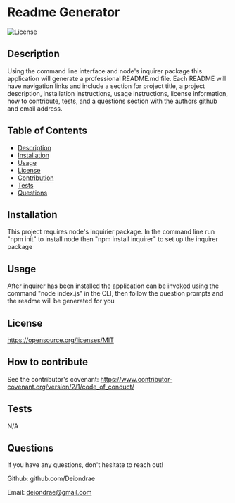 # Readme Generator
  ![License](https://img.shields.io/badge/License-MIT-blue.svg)
  ## Description
  Using the command line interface and node's inquirer package this application will generate a professional README.md file. Each README will have navigation links and include a section for project title, a project description, installation instructions, usage instructions, license information, how to contribute, tests, and a questions section with the authors github and email address. 

  ## Table of Contents
  - [Description](#Description)
  - [Installation](#Installation)
  - [Usage](#Usage)
  - [License](#License)
  - [Contribution](#Contribution)
  - [Tests](#Tests)
  - [Questions](#Questions)
    
  ## Installation
  This project requires node's inquirier package. In the command line run "npm init" to install node then "npm install inquirer" to set up the inquirer package

  ## Usage
  After inquirer has been installed the application can be invoked using the command "node index.js" in the CLI, then follow the question prompts and the readme will be generated for you

  ## License
  https://opensource.org/licenses/MIT

  ## How to contribute
  See the contributor's covenant: https://www.contributor-covenant.org/version/2/1/code_of_conduct/

  ## Tests
  N/A

  ## Questions
  If you have any questions, don't hesitate to reach out!

  Github: github.com/Deiondrae
  
  Email: deiondrae@gmail.com

